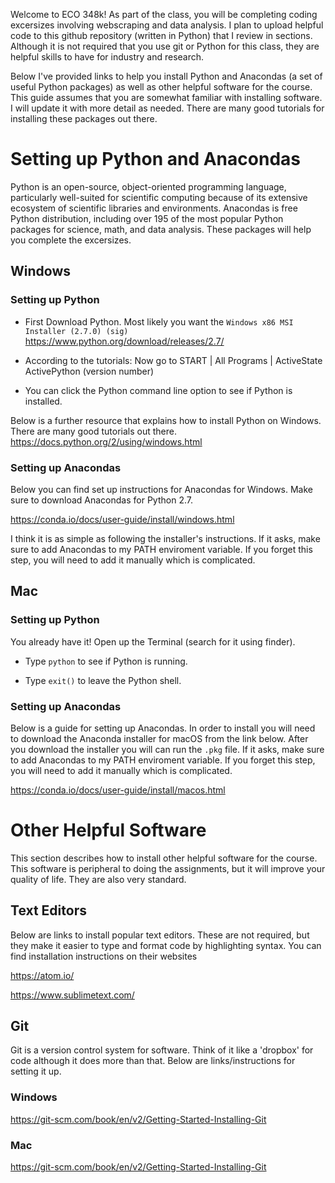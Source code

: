 
Welcome to ECO 348k! As part of the class, you will be completing coding excersizes involving webscraping and data analysis. I plan to upload helpful code to this github repository (written in Python) that I review in sections. Although it is not required that you use git or Python for this class, they are helpful skills to have for industry and research.

Below I've provided links to help you install Python and Anacondas (a set of useful Python packages) as well as other helpful software for the course. This guide assumes that you are somewhat familiar with installing software. I will update it with more detail as needed. There are many good tutorials for installing these packages out there.


# Setting up Python and Anacondas 
Python is an open-source, object-oriented programming language, particularly well-suited for scientific computing because of its extensive ecosystem of scientific libraries and environments. Anacondas is free Python distribution, including over 195 of the most popular Python packages for science, math, and data analysis.  These packages will help you complete the excersizes.

## Windows

### Setting up Python

* First Download Python. Most likely you want the `Windows x86 MSI Installer (2.7.0) (sig)`
https://www.python.org/download/releases/2.7/

* According to the tutorials: Now go to START | All Programs | ActiveState ActivePython (version number) 

* You can click the Python command line option to see if Python is installed.

Below is a further resource that explains how to install Python on Windows. There are many good tutorials out there.
https://docs.python.org/2/using/windows.html

### Setting up Anacondas

Below you can find set up instructions for Anacondas for Windows. Make sure to download Anacondas for Python 2.7. 

https://conda.io/docs/user-guide/install/windows.html

I think it is as simple as following the installer's instructions. If it asks, make sure to add Anacondas to my PATH enviroment variable. If you forget this step, you will need to add it manually which is complicated.


## Mac

### Setting up Python

You already have it! Open up the Terminal (search for it using finder).

* Type `python` to see if Python is running.

* Type `exit()` to leave the Python shell.


### Setting up Anacondas

Below is a guide for setting up Anacondas. In order to install you will need to download the Anaconda installer for macOS from the link below. After you download the installer you will can run the `.pkg` file. If it asks, make sure to add Anacondas to my PATH enviroment variable. If you forget this step, you will need to add it manually which is complicated.

https://conda.io/docs/user-guide/install/macos.html

# Other Helpful Software

This section describes how to install other helpful software for the course. This software is peripheral to doing the assignments, but it will improve your quality of life. They are also very standard.

## Text Editors

Below are links to install popular text editors. These are not required, but they make it easier to type and format code by highlighting syntax. You can find installation instructions on their websites

https://atom.io/

https://www.sublimetext.com/

## Git
Git is a version control system for software. Think of it like a 'dropbox' for code although it does more than that. Below are links/instructions for setting it up.

### Windows
https://git-scm.com/book/en/v2/Getting-Started-Installing-Git

### Mac
https://git-scm.com/book/en/v2/Getting-Started-Installing-Git
